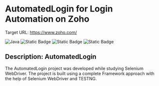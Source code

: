 # AutomatedLogin for Login Automation on Zoho
Target URL: https://www.zoho.com/

![Java](https://img.shields.io/badge/JDK-19.0.1-%2333ccff)
![Static Badge](https://img.shields.io/badge/Selenium-4.9.0-%252333ccff)
![Static Badge](https://img.shields.io/badge/teststNG-7.7.1-8A2BE2)
![Static Badge](https://img.shields.io/badge/log4j%20api-2.20.0-845123)






## Description: AutomatedLogin
The AutomatedLogin project was developed while studying Selenium WebDriver. The project is built using a complete Framework approach with the help of Selenium WebDriver and TESTNG.
